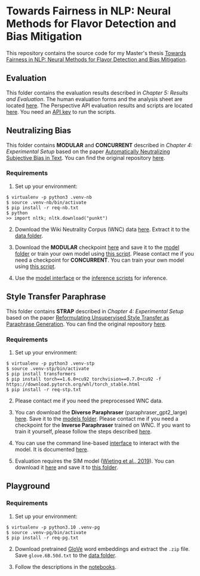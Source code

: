 # Towards Fairness in NLP: Neural Methods for Flavor Detection and Bias Mitigation
This repository contains the source code for my Master's thesis [Towards Fairness in NLP: Neural Methods for Flavor Detection and Bias Mitigation](https://www.dropbox.com/s/57hbw8n1i6c8x8z/master_thesis.pdf?dl=0).

## Evaluation
This folder contains the evaluation results described in _Chapter 5: Results and Evaluation_. The human evaluation forms and the analysis sheet are located [here](https://drive.google.com/drive/folders/1JzKLK7a0VTdmGSNNTdqMW4oy8R1lKEAg?usp=sharing).
The Perspective API evaluation results and scripts are located [here](evaluation/perspective_api/). You need an [API key](https://developers.perspectiveapi.com/s/docs-enable-the-api) to run the scripts.

## Neutralizing Bias
This folder contains __MODULAR__ and __CONCURRENT__ described in _Chapter 4: Experimental Setup_ based on the paper [Automatically Neutralizing Subjective Bias in Text](https://arxiv.org/abs/1911.09709). You can find the original repository [here](https://github.com/rpryzant/neutralizing-bias).

### Requirements
1. Set up your environment:
```
$ virtualenv -p python3 .venv-nb
$ source .venv-nb/bin/activate
$ pip install -r req-nb.txt
$ python
>> import nltk; nltk.download("punkt")
```
2. Download the Wiki Neutrality Corpus (WNC) data [here](http://nlp.stanford.edu/projects/bias/bias_data.zip). Extract it to the [data folder](neutralizing-bias/data/).

3. Download the __MODULAR__ checkpoint [here](https://nlp.stanford.edu/projects/bias/model.ckpt) and save it to the [model folder](neutralizing-bias/models/) or train your own model using [this script](neutralizing-bias/joint/train_modular.sh). Please contact me if you need a checkpoint for __CONCURRENT__. You can train your own model using [this script](neutralizing-bias/seq2seq/train_concurrent.sh).

4. Use the [model interface](neutralizing-bias/interface.ipynb) or the [inference scripts](neutralizing-bias/inference/) for inference.

## Style Transfer Paraphrase
This folder contains __STRAP__ described in _Chapter 4: Experimental Setup_ based on the paper [Reformulating Unsupervised Style Transfer as Paraphrase Generation](https://arxiv.org/abs/2010.05700). You can find the original repository [here](https://github.com/martiansideofthemoon/style-transfer-paraphrase).

### Requirements
1. Set up your environment:
```
$ virtualenv -p python3 .venv-stp
$ source .venv-stp/bin/activate
$ pip install transformers
$ pip install torch==1.6.0+cu92 torchvision==0.7.0+cu92 -f https://download.pytorch.org/whl/torch_stable.html
$ pip install -r req-stp.txt
```

2. Please contact me if you need the preprocessed WNC data.

3. You can download the __Diverse Paraphraser__ (paraphraser_gpt2_large) [here](https://drive.google.com/drive/folders/12ImHH2kJKw1Vs3rDUSRytP3DZYcHdsZw?usp=sharing). Save it to the [models folder](style-transfer-paraphrase/models/). Please contact me if you need a checkpoint for the __Inverse Paraphraser__ trained on WNC. If you want to train it yourself, please follow the steps described [here](https://github.com/martiansideofthemoon/style-transfer-paraphrase#custom-datasets).

4. You can use the command line-based [interface](style-transfer-paraphrase/interface.py) to interact with the model. It is documented [here](https://github.com/martiansideofthemoon/style-transfer-paraphrase/blob/master/README_terminal_demo.md#paraphrase-model-demo).

5. Evaluation requires the SIM model ([Wieting et al., 2019](https://www.aclweb.org/anthology/P19-1427/)). You can download it [here](https://drive.google.com/drive/folders/12ImHH2kJKw1Vs3rDUSRytP3DZYcHdsZw?usp=sharing) and save it to [this folder](style-transfer-paraphrase/style_paraphrase/evaluation/similarity/).


## Playground
### Requirements
1. Set up your environment:
```
$ virtualenv -p python3.10 .venv-pg
$ source .venv-pg/bin/activate
$ pip install -r req-pg.txt
```

2. Download pretrained [GloVe](https://nlp.stanford.edu/data/glove.6B.zip) word embeddings and extract the `.zip` file. Save `glove.6B.50d.txt` to the [data folder](playground/data/).

3. Follow the descriptions in the [notebooks](playground).
